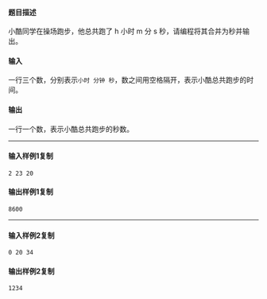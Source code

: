#### 题目描述

小酷同学在操场跑步，他总共跑了 h 小时 m 分 s 秒，请编程将其合并为秒并输出。  

#### 输入

一行三个数，分别表示`小时 分钟 秒`，数之间用空格隔开，表示小酷总共跑步的时间。

#### 输出

一行一个数，表示小酷总共跑步的秒数。

___

#### 输入样例1复制

```
2 23 20
```

#### 输出样例1复制

```
8600
```

___

#### 输入样例2复制

```
0 20 34
```

#### 输出样例2复制

```
1234
```